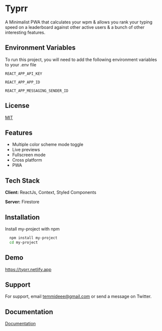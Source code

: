 # Typrr

A Minimalist PWA that calculates your wpm & allows you rank your typing speed on a leaderboard against other active users & a bunch of other interesting features.

## Environment Variables

To run this project, you will need to add the following environment variables to your .env file

`REACT_APP_API_KEY`

`REACT_APP_APP_ID`

`REACT_APP_MESSAGING_SENDER_ID`

## License

[MIT](https://choosealicense.com/licenses/mit/)

## Features

- Multiple color scheme mode toggle
- Live previews
- Fullscreen mode
- Cross platform
- PWA

## Tech Stack

**Client:** ReactJs, Context, Styled Components

**Server:** Firestore

## Installation

Install my-project with npm

```bash
  npm install my-project
  cd my-project
```

## Demo

https://typrr.netlify.app

## Support

For support, email temmideee@gmail.com or send a message on Twitter.

## Documentation

[Documentation](https://linktodocumentation)
